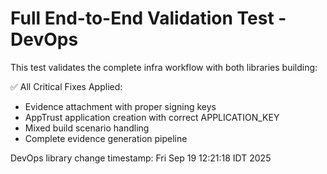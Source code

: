 # Full End-to-End Validation Test - DevOps

This test validates the complete infra workflow with both libraries building:

✅ All Critical Fixes Applied:
- Evidence attachment with proper signing keys
- AppTrust application creation with correct APPLICATION_KEY
- Mixed build scenario handling
- Complete evidence generation pipeline

DevOps library change timestamp: Fri Sep 19 12:21:18 IDT 2025
